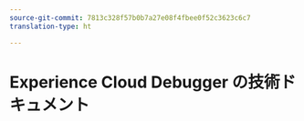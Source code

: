 ```yaml
---
source-git-commit: 7813c328f57b0b7a27e08f4fbee0f52c3623c6c7
translation-type: ht

---
```

# Experience Cloud Debugger の技術ドキュメント
